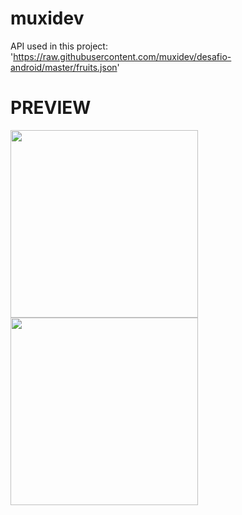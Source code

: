 # muxidev

API used in this project: 'https://raw.githubusercontent.com/muxidev/desafio-android/master/fruits.json'


# PREVIEW

<p float="left">
<img src="images/main_screen.png" width="300" /> 
<img src="images/details_screen.png" width="300" />
</p>
